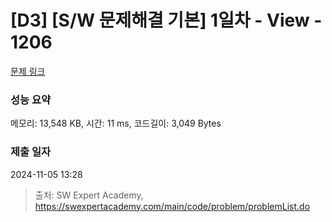 # [D3] [S/W 문제해결 기본] 1일차 - View - 1206 

[문제 링크](https://swexpertacademy.com/main/code/problem/problemDetail.do?contestProbId=AV134DPqAA8CFAYh) 

### 성능 요약

메모리: 13,548 KB, 시간: 11 ms, 코드길이: 3,049 Bytes

### 제출 일자

2024-11-05 13:28



> 출처: SW Expert Academy, https://swexpertacademy.com/main/code/problem/problemList.do